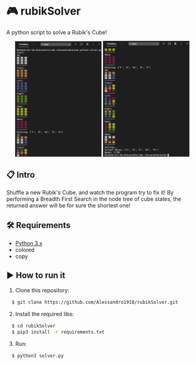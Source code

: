 # :video_game: rubikSolver
A python script to solve a Rubik's Cube!

<p align="center">
  <img alt="printscreen 1" src=".github/print1.png" width="45%">
  <img alt="printscreen 2" src=".github/print2.png" width="45%">
<p>
  
  
## :clipboard: Intro
Shuffle a new Rubik's Cube, and watch the program try to fix it! By performing a Breadth First Search in the node tree of cube states, the returned answer will be for sure the shortest one!


## :hammer_and_wrench: Requirements

  - [Python 3.x](https://www.python.org/downloads/)
  - colored
  - copy


## :arrow_forward: How to run it

1. Clone this repository:

```sh
  $ git clone https://github.com/Alessandro1918/rubikSolver.git
```

2. Install the required libs:
```sh
  $ cd rubikSolver
  $ pip3 install -r requirements.txt
```

3. Run:

```sh
  $ python3 solver.py
```

